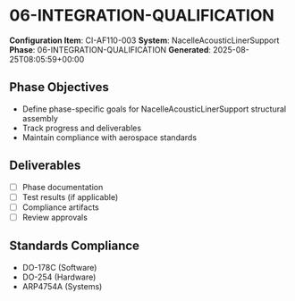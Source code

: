 # 06-INTEGRATION-QUALIFICATION

**Configuration Item**: CI-AF110-003
**System**: NacelleAcousticLinerSupport
**Phase**: 06-INTEGRATION-QUALIFICATION
**Generated**: 2025-08-25T08:05:59+00:00

## Phase Objectives
- Define phase-specific goals for NacelleAcousticLinerSupport structural assembly
- Track progress and deliverables
- Maintain compliance with aerospace standards

## Deliverables
- [ ] Phase documentation
- [ ] Test results (if applicable)
- [ ] Compliance artifacts
- [ ] Review approvals

## Standards Compliance
- DO-178C (Software)
- DO-254 (Hardware)
- ARP4754A (Systems)

